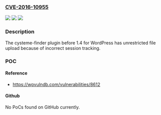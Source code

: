 ### [CVE-2016-10955](https://cve.mitre.org/cgi-bin/cvename.cgi?name=CVE-2016-10955)
![](https://img.shields.io/static/v1?label=Product&message=n%2Fa&color=blue)
![](https://img.shields.io/static/v1?label=Version&message=n%2Fa&color=blue)
![](https://img.shields.io/static/v1?label=Vulnerability&message=n%2Fa&color=brighgreen)

### Description

The cysteme-finder plugin before 1.4 for WordPress has unrestricted file upload because of incorrect session tracking.

### POC

#### Reference
- https://wpvulndb.com/vulnerabilities/8612

#### Github
No PoCs found on GitHub currently.

